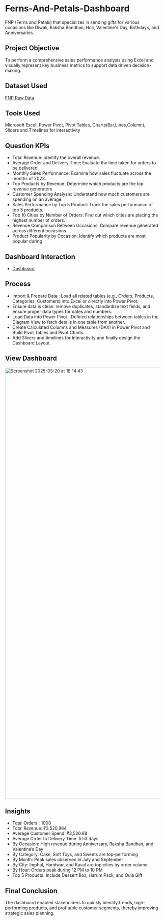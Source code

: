 # Ferns-And-Petals-Dashboard
FNP (Ferns and Petals) that specializes in sending gifts for various occasions like Diwali, Raksha Bandhan, Holi, Valentine's Day, Birthdays, and Anniversaries. 

## Project Objective
To perform a comprehensive sales performance analysis using Excel and visually represent key business metrics to support data driven decision-making.

## Dataset Used
<a href="https://github.com/yug0537/Ferns-And-Petals-Dashboard/tree/main/Fnp%20Sales">FNP Raw Data</a>

## Tools Used
Microsoft Excel,
Power Pivot,
Pivot Tables,
Charts(Bar,Lines,Column),
Slicers and Timelines for interactivity

## Question KPIs
- Total Revenue: Identify the overall revenue.
- Average Order and Delivery Time: Evaluate the time taken for orders to be delivered.
- Monthly Sales Performance: Examine how sales fluctuate across the months of 2023.
- Top Products by Revenue: Determine which products are the top revenue generators.
- Customer Spending Analysis: Understand how much customers are spending on an
average.
- Sales Performance by Top 5 Product: Track the sales performance of top 5 products.
- Top 10 Cities by Number of Orders: Find out which cities are placing the highest
number of orders.
- Revenue Comparison Between Occasions: Compare revenue generated across
different occasions.
- Product Popularity by Occasion: Identify which products are most popular during

## Dashboard Interaction
- <a href="https://github.com/yug0537/Ferns-And-Petals-Dashboard/blob/main/Ferns_Petals_Dashboard.xlsx">Dashboard<a/>

## Process
-  Import & Prepare Data : Load all related tables (e.g., Orders, Products, Categories, Customers) into Excel or directly into Power Pivot.
-  Ensure data is clean: remove duplicates, standardize text fields, and ensure proper data types for dates and numbers.
-  Load Data into Power Pivot : Defined relationships between tables in the Diagram View to fetch details in one table from another.
-  Create Calculated Columns and Measures (DAX) in Power Pivot and Build Pivot Tables and Pivot Charts.
-  Add Slicers and timelines for Interactivity and finally design the Dashboard Layout.

## View Dashboard
<img width="1401" alt="Screenshot 2025-05-20 at 18 14 43" src="https://github.com/user-attachments/assets/5bb90170-beda-47bc-8894-684c1ec7d400" />


## Insights
- Total Orders : 1000
- Total Revenue: ₹3,520,984
- Average Customer Spend: ₹3,520.98
- Average Order to Delivery Time: 5.53 days
- By Occasion: High revenue during Anniversary, Raksha Bandhan, and Valentine’s Day
- By Category: Cake, Soft Toys, and Sweets are top-performing
- By Month: Peak sales observed in July and September
- By City: Imphal, Haridwar, and Kaval are top cities by order volume
- By Hour: Orders peak during 12 PM to 10 PM
- Top 5 Products: Include Dessert Box, Harum Pack, and Quia Gift

## Final Conclusion
The dashboard enabled stakeholders to quickly identify trends, high-performing products, and profitable customer segments, thereby improving strategic sales planning.


